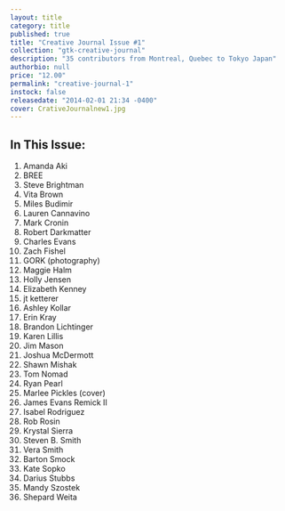 ```yaml
---
layout: title
category: title
published: true
title: "Creative Journal Issue #1"
collection: "gtk-creative-journal"
description: "35 contributors from Montreal, Quebec to Tokyo Japan"
authorbio: null
price: "12.00"
permalink: "creative-journal-1"
instock: false
releasedate: "2014-02-01 21:34 -0400"
cover: CrativeJournalnew1.jpg
---
```






## In This Issue:

1. Amanda Aki
2. BREE
3. Steve Brightman
4. Vita Brown
5. Miles Budimir
6. Lauren Cannavino
7. Mark Cronin
8. Robert Darkmatter
9. Charles Evans
10. Zach Fishel
11. GORK (photography)
12. Maggie Halm
13. Holly Jensen
14. Elizabeth Kenney
15. jt ketterer
16. Ashley Kollar
17. Erin Kray
18. Brandon Lichtinger
19. Karen Lillis
20. Jim Mason
21. Joshua McDermott
22. Shawn Mishak
23. Tom Nomad
24. Ryan Pearl
25. Marlee Pickles (cover)
26. James Evans Remick II
27. Isabel Rodriguez
28. Rob Rosin
29. Krystal Sierra
30. Steven B. Smith
31. Vera Smith
32. Barton Smock
33. Kate Sopko
34. Darius Stubbs
35. Mandy Szostek
36. Shepard Weita
